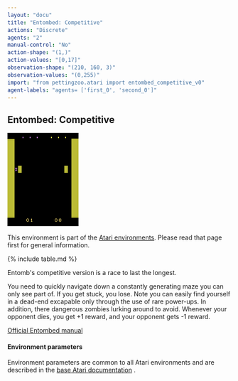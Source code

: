 ```yaml
---
layout: "docu"
title: "Entombed: Competitive"
actions: "Discrete"
agents: "2"
manual-control: "No"
action-shape: "(1,)"
action-values: "[0,17]"
observation-shape: "(210, 160, 3)"
observation-values: "(0,255)"
import: "from pettingzoo.atari import entombed_competitive_v0"
agent-labels: "agents= ['first_0', 'second_0']"
---
```


## Entombed: Competitive

<div class="floatright" markdown="1">

![entombed_competitive gif](atari_entombed_competitive.gif)

This environment is part of the [Atari environments](../atari). Please read that page first for general information.

{% include table.md %}

</div>




Entomb's competitive version is a race to last the longest.

You need to quickly navigate down a constantly generating
maze you can only see part of. If you get stuck, you lose.
Note you can easily find yourself in a dead-end excapable only through the use of rare power-ups.
In addition, there dangerous zombies lurking around to avoid.
Whenever your opponent dies, you get +1 reward, and your opponent gets -1 reward.

[Official Entombed manual](https://atariage.com/manual_html_page.php?SoftwareLabelID=165)


#### Environment parameters

Environment parameters are common to all Atari environments and are described in the [base Atari documentation](../atari) .

